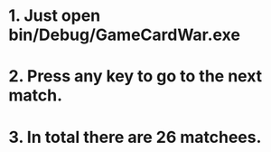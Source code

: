 
# 1. Just open bin/Debug/GameCardWar.exe
# 2. Press any key to go to the next match.
# 3. In total there are 26 matchees.
